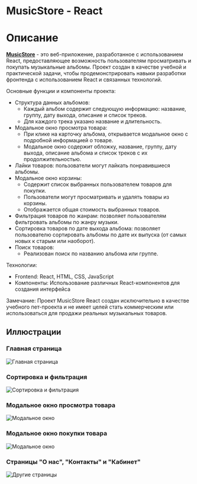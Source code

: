 # MusicStore - React

# Описание

[**MusicStore**](https://vlaek.github.io/MusicStore-React/) - это веб-приложение, разработанное с использованием React, предоставляющее возможность пользователям просматривать и покупать музыкальные альбомы. Проект создан в качестве учебной и практической задачи, чтобы продемонстрировать навыки разработки фронтенда с использованием React и связанных технологий.

Основные функции и компоненты проекта:
* Структура данных альбомов:
  * Каждый альбом содержит следующую информацию: название, группу, дату выхода, описание и список треков.
  * Для каждого трека указано название и длительность.
* Модальное окно просмотра товара:
  * При клике на карточку альбома, открывается модальное окно с подробной информацией о товаре.
  * Модальное окно содержит обложку, название, группу, дату выхода, описание альбома и список треков с их продолжительностью.
* Лайки товаров: пользователи могут лайкать понравившиеся альбомы.
* Модальное окно корзины:
  * Содержит список выбранных пользователем товаров для покупки.
  * Пользователи могут просматривать и удалять товары из корзины.
  * Отображается общая стоимость выбранных товаров.
* Фильтрация товаров по жанрам: позволяет пользователям фильтровать альбомы по жанру музыки.
* Сортировка товаров по дате выхода альбома: позволяет пользователю сортировать альбомы по дате их выпуска (от самых новых к старым или наоборот).
* Поиск товаров:
  * Реализован поиск по названию альбома или группе.

Технологии:
* Frontend: React, HTML, CSS, JavaScript
* Компоненты: Использование различных React-компонентов для создания интерфейса

Замечание: Проект MusicStore React создан исключительно в качестве учебного пет-проекта и не имеет целей стать коммерческим или использоваться для продажи реальных музыкальных товаров.

## Иллюстрации
### Главная страница
![Главная страница](https://media1.giphy.com/media/W2em8cGs2ZPktcI1vk/giphy.gif "Главная страница")
### Сортировка и фильтрация
![Сортировка и фильтрация](https://media2.giphy.com/media/20j77wv5nHmi15sAC6/giphy.gif "Сортировка и фильтрация")
### Модальное окно просмотра товара
![Модальное окно](https://media4.giphy.com/media/RiiBGTaT08mNYWUN3A/giphy.gif "Модальное окно")
### Модальное окно покупки товара
![Модальное окно](https://media2.giphy.com/media/9TmnNrwxBoGlk37UjC/giphy.gif "Модальное окно")
### Страницы "О нас", "Контакты" и "Кабинет"
![Другие страницы](https://media4.giphy.com/media/CeJSpzeMq0o4xkSFvN/giphy.gif "Другие страницы")
